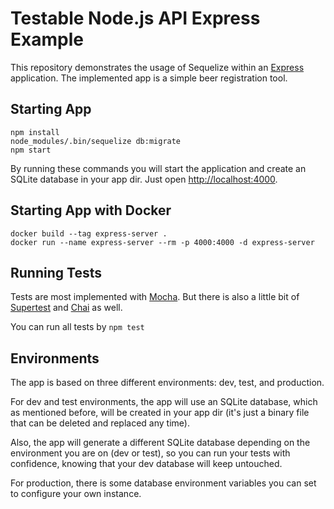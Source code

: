 # Testable Node.js API Express Example

This repository demonstrates the usage of Sequelize within an [Express](https://expressjs.com) application.
The implemented app is a simple beer registration tool.

## Starting App

```
npm install
node_modules/.bin/sequelize db:migrate
npm start
```

By running these commands you will start the application and create an SQLite database
in your app dir. Just open [http://localhost:4000](http://localhost:4000).

## Starting App with Docker

```
docker build --tag express-server .
docker run --name express-server --rm -p 4000:4000 -d express-server
```

## Running Tests

Tests are most implemented with [Mocha](https://mochajs.org). But there is also a
little bit of [Supertest](https://github.com/visionmedia/supertest) and [Chai](https://github.com/chaijs/chai) as well. 

You can run all tests by `npm test`

## Environments

The app is based on three different environments: dev, test, and production. 

For dev and test environments, the app will use an SQLite database, which as mentioned before,
will be created in your app dir (it's just a binary file that can be deleted and
replaced any time). 

Also, the app will generate a different SQLite database depending on
the environment you are on (dev or test), so you can run your tests with confidence, knowing 
that your dev database will keep untouched.

For production, there is some database environment variables you can set to configure
your own instance.

